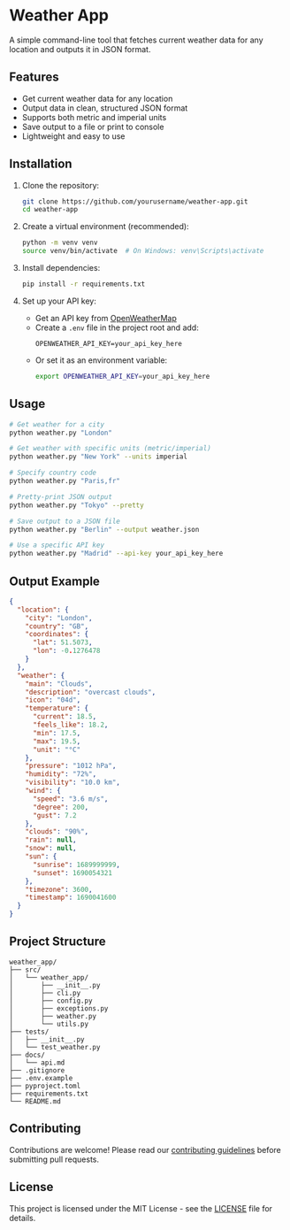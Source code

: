 # Weather App

A simple command-line tool that fetches current weather data for any location and outputs it in JSON format.

## Features

- Get current weather data for any location
- Output data in clean, structured JSON format
- Supports both metric and imperial units
- Save output to a file or print to console
- Lightweight and easy to use

## Installation

1. Clone the repository:
   ```bash
   git clone https://github.com/yourusername/weather-app.git
   cd weather-app
   ```

2. Create a virtual environment (recommended):
   ```bash
   python -m venv venv
   source venv/bin/activate  # On Windows: venv\Scripts\activate
   ```

3. Install dependencies:
   ```bash
   pip install -r requirements.txt
   ```

4. Set up your API key:
   - Get an API key from [OpenWeatherMap](https://openweathermap.org/api)
   - Create a `.env` file in the project root and add:
     ```
     OPENWEATHER_API_KEY=your_api_key_here
     ```
   - Or set it as an environment variable:
     ```bash
     export OPENWEATHER_API_KEY=your_api_key_here
     ```

## Usage

```bash
# Get weather for a city
python weather.py "London"

# Get weather with specific units (metric/imperial)
python weather.py "New York" --units imperial

# Specify country code
python weather.py "Paris,fr"

# Pretty-print JSON output
python weather.py "Tokyo" --pretty

# Save output to a JSON file
python weather.py "Berlin" --output weather.json

# Use a specific API key
python weather.py "Madrid" --api-key your_api_key_here
```

## Output Example

```json
{
  "location": {
    "city": "London",
    "country": "GB",
    "coordinates": {
      "lat": 51.5073,
      "lon": -0.1276478
    }
  },
  "weather": {
    "main": "Clouds",
    "description": "overcast clouds",
    "icon": "04d",
    "temperature": {
      "current": 18.5,
      "feels_like": 18.2,
      "min": 17.5,
      "max": 19.5,
      "unit": "°C"
    },
    "pressure": "1012 hPa",
    "humidity": "72%",
    "visibility": "10.0 km",
    "wind": {
      "speed": "3.6 m/s",
      "degree": 200,
      "gust": 7.2
    },
    "clouds": "90%",
    "rain": null,
    "snow": null,
    "sun": {
      "sunrise": 1689999999,
      "sunset": 1690054321
    },
    "timezone": 3600,
    "timestamp": 1690041600
  }
}
```

## Project Structure

```
weather_app/
├── src/
│   └── weather_app/
│       ├── __init__.py
│       ├── cli.py
│       ├── config.py
│       ├── exceptions.py
│       ├── weather.py
│       └── utils.py
├── tests/
│   ├── __init__.py
│   └── test_weather.py
├── docs/
│   └── api.md
├── .gitignore
├── .env.example
├── pyproject.toml
├── requirements.txt
└── README.md
```

## Contributing

Contributions are welcome! Please read our [contributing guidelines](CONTRIBUTING.md) before submitting pull requests.

## License

This project is licensed under the MIT License - see the [LICENSE](LICENSE) file for details.
